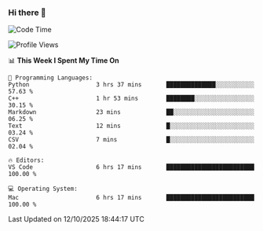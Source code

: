 ### Hi there 👋

<!--START_SECTION:waka-->
![Code Time](http://img.shields.io/badge/Code%20Time-1%2C211%20hrs%2019%20mins-blue)

![Profile Views](http://img.shields.io/badge/Profile%20Views-2-blue)

📊 **This Week I Spent My Time On** 

```text
💬 Programming Languages: 
Python                   3 hrs 37 mins       ██████████████░░░░░░░░░░░   57.63 % 
C++                      1 hr 53 mins        ████████░░░░░░░░░░░░░░░░░   30.15 % 
Markdown                 23 mins             ██░░░░░░░░░░░░░░░░░░░░░░░   06.25 % 
Text                     12 mins             █░░░░░░░░░░░░░░░░░░░░░░░░   03.24 % 
CSV                      7 mins              █░░░░░░░░░░░░░░░░░░░░░░░░   02.04 % 

🔥 Editors: 
VS Code                  6 hrs 17 mins       █████████████████████████   100.00 % 

💻 Operating System: 
Mac                      6 hrs 17 mins       █████████████████████████   100.00 % 
```


 Last Updated on 12/10/2025 18:44:17 UTC
<!--END_SECTION:waka-->

<!--
**JackeyHua-SJTU/JackeyHua-SJTU** is a ✨ _special_ ✨ repository because its `README.md` (this file) appears on your GitHub profile.

Here are some ideas to get you started:

- 🔭 I’m currently working on ...
- 🌱 I’m currently learning ...
- 👯 I’m looking to collaborate on ...
- 🤔 I’m looking for help with ...
- 💬 Ask me about ...
- 📫 How to reach me: ...
- 😄 Pronouns: ...
- ⚡ Fun fact: ...
-->
